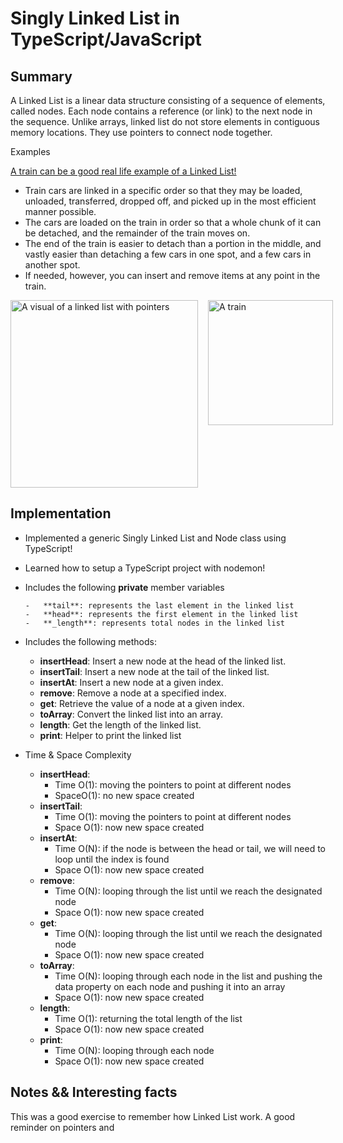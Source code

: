 # Singly Linked List in TypeScript/JavaScript

## Summary

A Linked List is a linear data structure consisting of a sequence of elements, called nodes. Each node contains a reference (or link) to the next node in the sequence. Unlike arrays, linked list do not store elements in contiguous memory locations. They use pointers to connect node together.

Examples

<a href='https://stackoverflow.com/a/644297'>A train can be a good real life example of a Linked List!</a>

-   Train cars are linked in a specific order so that they may be loaded, unloaded, transferred, dropped off, and picked up in the most efficient manner possible.
-   The cars are loaded on the train in order so that a whole chunk of it can be detached, and the remainder of the train moves on.
-   The end of the train is easier to detach than a portion in the middle, and vastly easier than detaching a few cars in one spot, and a few cars in another spot.
-   If needed, however, you can insert and remove items at any point in the train.

<div style='display: flex; gap: 1rem'>
    <img src="../images/linked_list.png" alt="A visual of a linked list with pointers" width="300"/>
    <a href='https://stackoverflow.com/a/644297' target='_blank'>
        <img src="../images/train.jpeg" alt="A train" width="200"/>
    </a>
</div>

## Implementation

-   Implemented a generic Singly Linked List and Node class using TypeScript!
-   Learned how to setup a TypeScript project with nodemon!
-   Includes the following **private** member variables

        -   **tail**: represents the last element in the linked list
        -   **head**: represents the first element in the linked list
        -   **_length**: represents total nodes in the linked list

-   Includes the following methods:

    -   **insertHead**: Insert a new node at the head of the linked list.
    -   **insertTail**: Insert a new node at the tail of the linked list.
    -   **insertAt**: Insert a new node at a given index.
    -   **remove**: Remove a node at a specified index.
    -   **get**: Retrieve the value of a node at a given index.
    -   **toArray**: Convert the linked list into an array.
    -   **length**: Get the length of the linked list.
    -   **print**: Helper to print the linked list

-   Time & Space Complexity
    -   **insertHead**:
        -   Time O(1): moving the pointers to point at different nodes
        -   SpaceO(1): no new space created
    -   **insertTail**:
        -   Time O(1): moving the pointers to point at different nodes
        -   Space O(1): now new space created
    -   **insertAt**:
        -   Time O(N): if the node is between the head or tail, we will need to loop until the index is found
        -   Space O(1): now new space created
    -   **remove**:
        -   Time O(N): looping through the list until we reach the designated node
        -   Space O(1): now new space created
    -   **get**:
        -   Time O(N): looping through the list until we reach the designated node
        -   Space O(1): now new space created
    -   **toArray**:
        -   Time O(N): looping through each node in the list and pushing the data property on each node and pushing it into an array
        -   Space O(1): now new space created
    -   **length**:
        -   Time O(1): returning the total length of the list
        -   Space O(1): now new space created
    -   **print**:
        -   Time O(N): looping through each node
        -   Space O(1): now new space created

## Notes && Interesting facts

This was a good exercise to remember how Linked List work. A good reminder on pointers and
